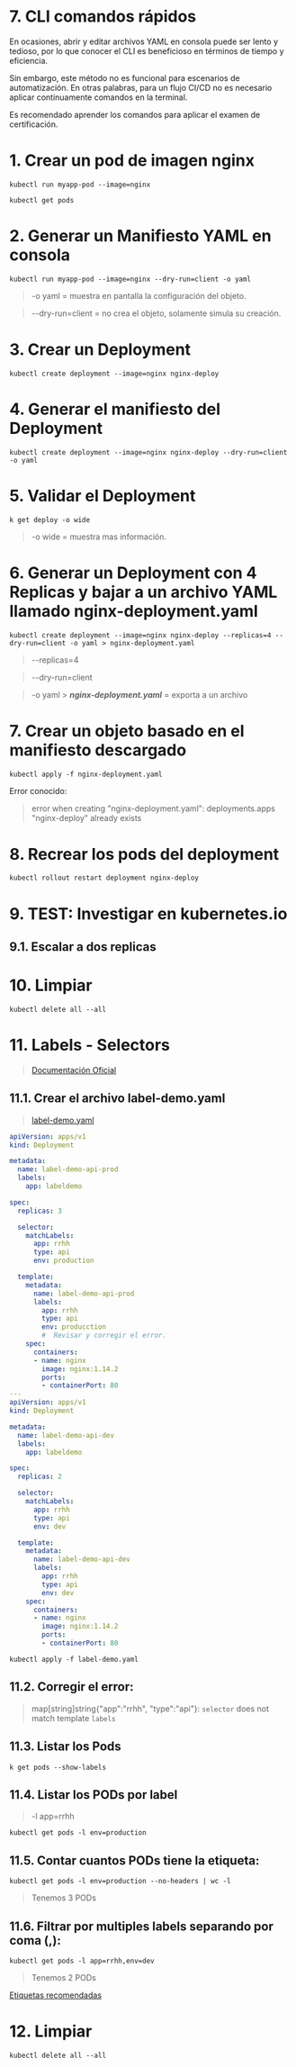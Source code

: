# 7. CLI comandos rápidos <!-- omit in toc -->

En ocasiones, abrir y editar archivos YAML en consola puede ser lento y tedioso, por lo que conocer el CLI es beneficioso en términos de tiempo y eficiencia.

Sin embargo, este método no es funcional para escenarios de automatización. En otras palabras, para un flujo CI/CD no es necesario aplicar continuamente comandos en la terminal.

Es recomendado aprender los comandos para aplicar el examen de certificación.


# 1. Crear un pod de imagen nginx
```vim
kubectl run myapp-pod --image=nginx

kubectl get pods
```

# 2. Generar un Manifiesto YAML en consola

```vim
kubectl run myapp-pod --image=nginx --dry-run=client -o yaml
```
> -o yaml = muestra en pantalla la configuración del objeto.

> --dry-run=client = no crea el objeto, solamente simula su creación.

# 3. Crear un Deployment
```vim
kubectl create deployment --image=nginx nginx-deploy
```

# 4. Generar el manifiesto del Deployment
```vim
kubectl create deployment --image=nginx nginx-deploy --dry-run=client -o yaml
```
# 5. Validar el Deployment
```vim
k get deploy -o wide
```
> -o wide = muestra mas información.


# 6. Generar un Deployment con 4 Replicas y bajar a un archivo YAML llamado nginx-deployment.yaml

```vim
kubectl create deployment --image=nginx nginx-deploy --replicas=4 --dry-run=client -o yaml > nginx-deployment.yaml
```
> --replicas=4

> --dry-run=client

> -o yaml > ***nginx-deployment.yaml*** = exporta a un archivo

# 7. Crear un objeto basado en el manifiesto descargado
```vim
kubectl apply -f nginx-deployment.yaml
```
Error conocido:
> error when creating "nginx-deployment.yaml": deployments.apps "nginx-deploy" already exists

# 8. Recrear los pods del deployment
```
kubectl rollout restart deployment nginx-deploy
```
# 9. TEST: Investigar en kubernetes.io
## 9.1. Escalar a dos replicas


# 10. Limpiar
```
kubectl delete all --all
```

# 11. Labels - Selectors

> [Documentación Oficial](https://kubernetes.io/docs/concepts/overview/working-with-objects/labels/)

## 11.1. Crear el archivo label-demo.yaml
> [label-demo.yaml](./assets/label-demo.yml)

```yaml
apiVersion: apps/v1
kind: Deployment

metadata:
  name: label-demo-api-prod
  labels:
    app: labeldemo

spec:
  replicas: 3

  selector:
    matchLabels:
      app: rrhh
      type: api
      env: production

  template:
    metadata:
      name: label-demo-api-prod
      labels:
        app: rrhh
        type: api
        env: producction
        #  Revisar y corregir el error.
    spec:
      containers:
      - name: nginx
        image: nginx:1.14.2
        ports:
        - containerPort: 80
---
apiVersion: apps/v1
kind: Deployment

metadata:
  name: label-demo-api-dev
  labels:
    app: labeldemo

spec:
  replicas: 2

  selector:
    matchLabels:
      app: rrhh
      type: api
      env: dev

  template:
    metadata:
      name: label-demo-api-dev
      labels:
        app: rrhh
        type: api
        env: dev
    spec:
      containers:
      - name: nginx
        image: nginx:1.14.2
        ports:
        - containerPort: 80
```

```vim
kubectl apply -f label-demo.yaml
```
## 11.2. Corregir el error:
> map[string]string{"app":"rrhh", "type":"api"}: `selector` does not match template `labels`

## 11.3. Listar los Pods
```
k get pods --show-labels
```

## 11.4. Listar los PODs por label
> -l app=rrhh
```vim
kubectl get pods -l env=production
```

## 11.5. Contar cuantos PODs tiene la etiqueta:
```vim
kubectl get pods -l env=production --no-headers | wc -l
```
> Tenemos 3 PODs

## 11.6. Filtrar por multiples labels separando por coma (,):
```vim
kubectl get pods -l app=rrhh,env=dev
```

> Tenemos 2 PODs


[Etiquetas recomendadas](https://kubernetes.io/docs/concepts/overview/working-with-objects/common-labels/)


# 12. Limpiar
```k
kubectl delete all --all
```
